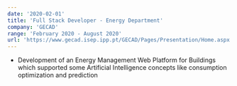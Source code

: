 ```yaml
---
date: '2020-02-01'
title: 'Full Stack Developer - Energy Department'
company: 'GECAD'
range: 'February 2020 - August 2020'
url: 'https://www.gecad.isep.ipp.pt/GECAD/Pages/Presentation/Home.aspx'
---
```


- Development of an Energy Management Web Platform for Buildings which supported some Artificial Intelligence concepts like consumption optimization and prediction
